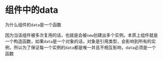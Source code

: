 # 组件中的data

为什么组件的`data`是一个函数

因为当该组件被多次复用的话，也就是会被`new`创建出多个实例。本质上组件就是一个构造函数，如果`data`是一个对象的话，对象是引用类型，会影响到所有的实例，所以为了保证每一个实例的`data`都是唯一并且不相互影响，`data`必须是一个函数